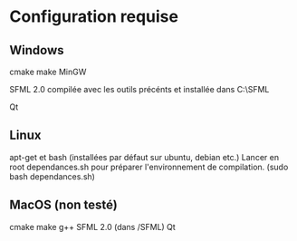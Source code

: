 ﻿Configuration requise
=====================

Windows
-------

cmake
make
MinGW

SFML 2.0 compilée avec les outils précénts et installée dans C:\SFML

Qt

Linux
-----

apt-get et bash (installées par défaut sur ubuntu, debian etc.)
Lancer en root dependances.sh pour préparer l'environnement de compilation. (sudo bash dependances.sh)

MacOS (non testé)
-----------------

cmake
make
g++
SFML 2.0 (dans /SFML)
Qt